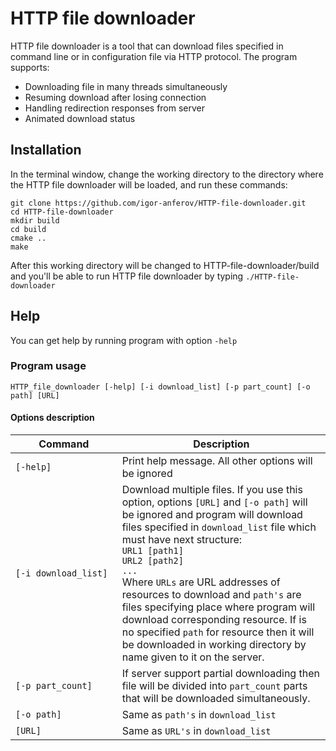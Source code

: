 # HTTP file downloader
HTTP file downloader is a tool that can download files specified in command line or in configuration file via HTTP protocol. The program supports:
- Downloading file in many threads simultaneously
- Resuming download after losing connection
- Handling redirection responses from server
- Animated download status

## Installation

In the terminal window, change the working directory to the directory where the HTTP file downloader will be loaded, and run these commands:
```
git clone https://github.com/igor-anferov/HTTP-file-downloader.git
cd HTTP-file-downloader
mkdir build
cd build
cmake ..
make
```
After this working directory will be changed to HTTP-file-downloader/build and you'll be able to run HTTP file downloader by typing `./HTTP-file-downloader`

## Help

You can get help by running program with option `-help`
### Program usage
```
HTTP_file_downloader [-help] [-i download_list] [-p part_count] [-o path] [URL]
```
#### Options description
|         Command        | Description |
| ---------------------- | --- |
| ` [-help] `            | Print help message. All other options will be ignored |
|                                     <br>` [-i download_list] `<br>                                     | Download multiple files. If you use this option, options `[URL]` and `[-o path]` will be ignored and program will download files specified in `download_list` file which must have next structure:<br>` URL1 [path1] `<br>` URL2 [path2] `<br>` ...          `<br>Where `URLs` are URL addresses of resources to download and `path's` are files specifying place where program will download corresponding resource. If is no specified `path` for resource then it will be downloaded in working directory by name given to it on the server. |
| ` [-p part_count] `    | If server support partial downloading then file will be divided into `part_count` parts that will be downloaded simultaneously. |
| ` [-o path] `          | Same as `path's` in `download_list` |
| ` [URL] `              | Same as `URL's` in `download_list`  |
